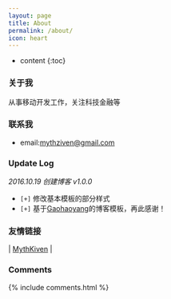 ```yaml
---
layout: page
title: About
permalink: /about/
icon: heart
---
```


* content
{:toc}

### 关于我

从事移动开发工作，关注科技金融等


### 联系我

* email:[mythziven@gmail.com](mythziven@gmail.com)


### Update Log

*2016.10.19 创建博客 v1.0.0*

* `[+]` 修改基本模板的部分样式
* `[+]` 基于[Gaohaoyang](https://github.com/Gaohaoyang)的博客模板，再此感谢！



### 友情链接

\| [MythKiven](http://blog.csdn.net/jiang314/) \| 

### Comments

{% include comments.html %}
